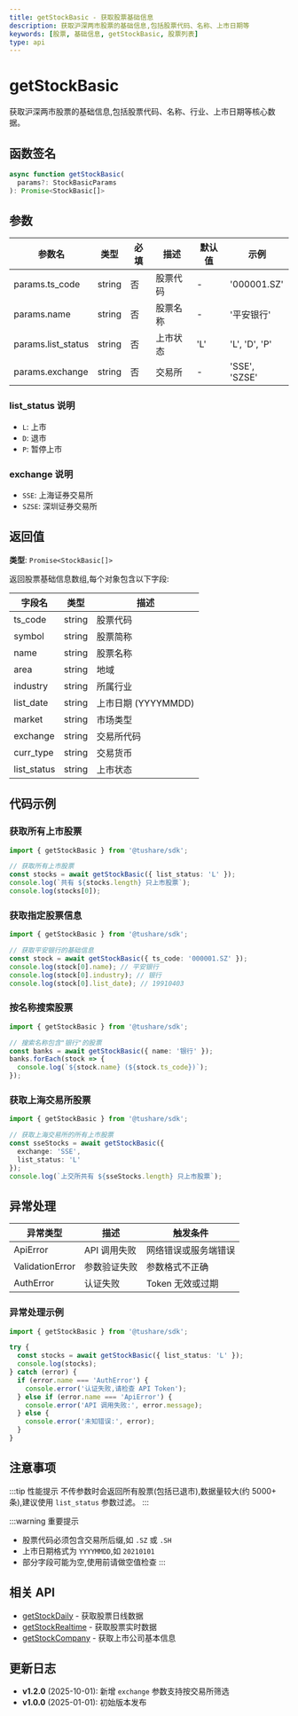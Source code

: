 ```yaml
---
title: getStockBasic - 获取股票基础信息
description: 获取沪深两市股票的基础信息,包括股票代码、名称、上市日期等
keywords: [股票, 基础信息, getStockBasic, 股票列表]
type: api
---
```


# getStockBasic

获取沪深两市股票的基础信息,包括股票代码、名称、行业、上市日期等核心数据。

## 函数签名

```typescript
async function getStockBasic(
  params?: StockBasicParams
): Promise<StockBasic[]>
```

## 参数

| 参数名 | 类型 | 必填 | 描述 | 默认值 | 示例 |
|--------|------|------|------|--------|------|
| params.ts_code | string | 否 | 股票代码 | - | '000001.SZ' |
| params.name | string | 否 | 股票名称 | - | '平安银行' |
| params.list_status | string | 否 | 上市状态 | 'L' | 'L', 'D', 'P' |
| params.exchange | string | 否 | 交易所 | - | 'SSE', 'SZSE' |

### list_status 说明

- `L`: 上市
- `D`: 退市
- `P`: 暂停上市

### exchange 说明

- `SSE`: 上海证券交易所
- `SZSE`: 深圳证券交易所

## 返回值

**类型**: `Promise<StockBasic[]>`

返回股票基础信息数组,每个对象包含以下字段:

| 字段名 | 类型 | 描述 |
|--------|------|------|
| ts_code | string | 股票代码 |
| symbol | string | 股票简称 |
| name | string | 股票名称 |
| area | string | 地域 |
| industry | string | 所属行业 |
| list_date | string | 上市日期 (YYYYMMDD) |
| market | string | 市场类型 |
| exchange | string | 交易所代码 |
| curr_type | string | 交易货币 |
| list_status | string | 上市状态 |

## 代码示例

### 获取所有上市股票

```typescript
import { getStockBasic } from '@tushare/sdk';

// 获取所有上市股票
const stocks = await getStockBasic({ list_status: 'L' });
console.log(`共有 ${stocks.length} 只上市股票`);
console.log(stocks[0]);
```

### 获取指定股票信息

```typescript
import { getStockBasic } from '@tushare/sdk';

// 获取平安银行的基础信息
const stock = await getStockBasic({ ts_code: '000001.SZ' });
console.log(stock[0].name); // 平安银行
console.log(stock[0].industry); // 银行
console.log(stock[0].list_date); // 19910403
```

### 按名称搜索股票

```typescript
import { getStockBasic } from '@tushare/sdk';

// 搜索名称包含"银行"的股票
const banks = await getStockBasic({ name: '银行' });
banks.forEach(stock => {
  console.log(`${stock.name} (${stock.ts_code})`);
});
```

### 获取上海交易所股票

```typescript
import { getStockBasic } from '@tushare/sdk';

// 获取上海交易所的所有上市股票
const sseStocks = await getStockBasic({ 
  exchange: 'SSE',
  list_status: 'L'
});
console.log(`上交所共有 ${sseStocks.length} 只上市股票`);
```

## 异常处理

| 异常类型 | 描述 | 触发条件 |
|----------|------|----------|
| ApiError | API 调用失败 | 网络错误或服务端错误 |
| ValidationError | 参数验证失败 | 参数格式不正确 |
| AuthError | 认证失败 | Token 无效或过期 |

### 异常处理示例

```typescript
import { getStockBasic } from '@tushare/sdk';

try {
  const stocks = await getStockBasic({ list_status: 'L' });
  console.log(stocks);
} catch (error) {
  if (error.name === 'AuthError') {
    console.error('认证失败,请检查 API Token');
  } else if (error.name === 'ApiError') {
    console.error('API 调用失败:', error.message);
  } else {
    console.error('未知错误:', error);
  }
}
```

## 注意事项

:::tip 性能提示
不传参数时会返回所有股票(包括已退市),数据量较大(约 5000+ 条),建议使用 `list_status` 参数过滤。
:::

:::warning 重要提示
- 股票代码必须包含交易所后缀,如 `.SZ` 或 `.SH`
- 上市日期格式为 `YYYYMMDD`,如 `20210101`
- 部分字段可能为空,使用前请做空值检查
:::

## 相关 API

- [getStockDaily](/api/stock/daily) - 获取股票日线数据
- [getStockRealtime](/api/stock/realtime) - 获取股票实时数据
- [getStockCompany](/api/stock/company) - 获取上市公司基本信息

## 更新日志

- **v1.2.0** (2025-10-01): 新增 `exchange` 参数支持按交易所筛选
- **v1.0.0** (2025-01-01): 初始版本发布
